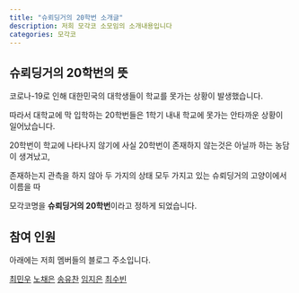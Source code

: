 ```yaml
---
title: "슈뢰딩거의 20학번 소개글"
description: 저희 모각코 소모임의 소개내용입니다
categories: 모각코
---
```

## 슈뢰딩거의 20학번의 뜻
코로나-19로 인해 대한민국의 대학생들이 학교를 못가는 상황이 발생했습니다.

따라서 대학교에 막 입학하는 20학번들은 1학기 내내 학교에 못가는 안타까운 상황이 일어났습니다.  

20학번이 학교에 나타나지 않기에 사실 20학번이 존재하지 않는것은 아닐까 하는 농담이 생겨났고,  

존재하는지 관측을 하지 않아 두 가지의 상태 모두 가지고 있는 슈뢰딩거의 고양이에서 이름을 따  

모각코명을 **슈뢰딩거의 20학번**이라고 정하게 되었습니다.  


## 참여 인원
아래에는 저희 멤버들의 블로그 주소입니다.

[최민우](https://dandalf.tistory.com)
[노채은](https://cleo-n.tistory.com)
[송유찬](https://dbcks7788123.tistory.com)
[임지은](https://jindora.tistory.com)
[최수빈](https://subin-choe.tistory.com)